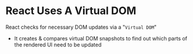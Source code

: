 # React Uses A Virtual DOM

React checks for necessary DOM updates via a "`Virtual DOM`"

-   It creates & compares virtual DOM snapshots to find out which parts of the rendered UI need to be updated
